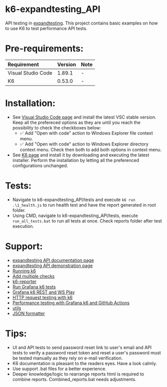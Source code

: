 # k6-expandtesting_API

API testing in [expandtesting](https://practice.expandtesting.com/notes/api/api-docs/). This project contains basic examples on how to use K6 to test performance API tests. 

# Pre-requirements:

| Requirement                     | Version        | Note                                                            |
| :------------------------------ |:---------------| :-------------------------------------------------------------- |
| Visual Studio Code              | 1.89.1         | -                                                               |
| K6                              | 0.53.0         | -                                                               | 

# Installation:

- See [Visual Studio Code page](https://code.visualstudio.com/) and install the latest VSC stable version. Keep all the prefereced options as they are until you reach the possibility to check the checkboxes below: 
  - :white_check_mark: Add "Open with code" action to Windows Explorer file context menu. 
  - :white_check_mark: Add "Open with code" action to Windows Explorer directory context menu.
Check then both to add both options in context menu.
- See [K6 page](https://grafana.com/docs/k6/latest/set-up/install-k6/) and install it by downloading and executing the latest installer. Perform the installation by letting all the preferenced configurations unchanged. 

# Tests:

- Navigate to k6-expandtesting_API/tests and execute ```k6 run .\1_health.js``` to run health test and have the report generated in root folder.
- Using CMD, navigate to k6-expandtesting_API/tests, execute ```run_all_tests.bat``` to run all tests at once. Check reports folder after test execution.
<!-- - Using CMD, navigate to k6-expandtesting_API/tests, execute ```run_all_tests.bat``` to run all tests at once and execute ```combined_report.bat``` to combine all the reports. Check reports folder after test execution. -->

# Support:

- [expandtesting API documentation page](https://practice.expandtesting.com/notes/api/api-docs/)
- [expandtesting API demonstration page](https://www.youtube.com/watch?v=bQYvS6EEBZc)
- [Running k6](https://grafana.com/docs/k6/latest/get-started/running-k6/)
- [Add multiple checks](https://grafana.com/docs/k6/latest/using-k6/checks/)
- [k6-reporter](https://github.com/benc-uk/k6-reporter)
- [Run Grafana k6 tests](https://github.com/marketplace/actions/run-grafana-k6-tests)
- [Grafana k6 REST and WS Play](https://test-api.k6.io/)
- [HTTP request testing with k6](https://circleci.com/blog/http-request-testing-with-k6/#k6-test-structure)
- [Performance testing with Grafana k6 and GitHub Actions](https://grafana.com/blog/2024/07/15/performance-testing-with-grafana-k6-and-github-actions/)
- [utils](https://grafana.com/docs/k6/latest/javascript-api/jslib/utils/)
- [JSON formatter](https://jsonformatter.org/)

# Tips:

- UI and API tests to send password reset link to user's email and API tests to verify a password reset token and reset a user's password must be tested manually as they rely on e-mail verification. 
- K6 documentation is pleasant to the readers eyes. Have a look calmly.
- Use support .bat files for a better experience. 
- Deeper knowledge/logic to rearrange reports html is required to combine reports. Combined_reports.bat needs adjustments.
